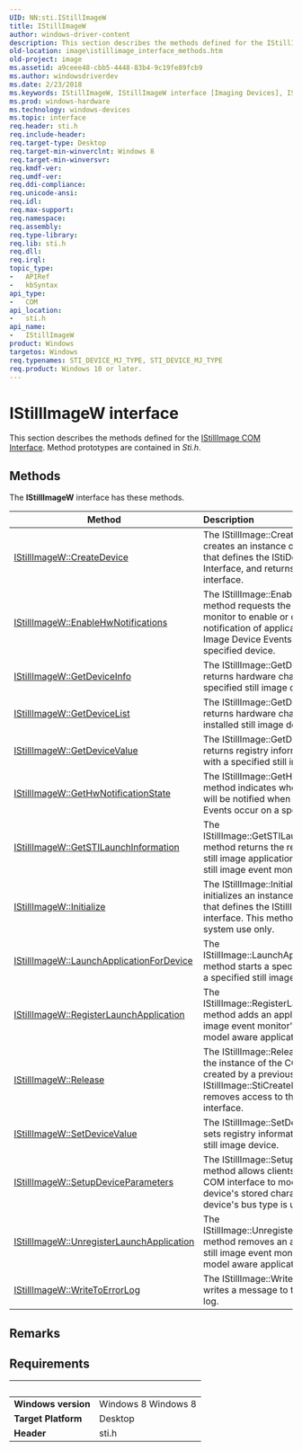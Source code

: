 ```yaml
---
UID: NN:sti.IStillImageW
title: IStillImageW
author: windows-driver-content
description: This section describes the methods defined for the IStillImage COM Interface. Method prototypes are contained in Sti.h.
old-location: image\istillimage_interface_methods.htm
old-project: image
ms.assetid: a9ceee48-cbb5-4448-83b4-9c19fe89fcb9
ms.author: windowsdriverdev
ms.date: 2/23/2018
ms.keywords: IStillImageW, IStillImageW interface [Imaging Devices], IStillImageW interface [Imaging Devices], described, image.istillimage_interface_methods, sti/IStillImageW, stifnc_a737fc11-5690-49a8-b64e-82b27bb55e52.xml
ms.prod: windows-hardware
ms.technology: windows-devices
ms.topic: interface
req.header: sti.h
req.include-header: 
req.target-type: Desktop
req.target-min-winverclnt: Windows 8
req.target-min-winversvr: 
req.kmdf-ver: 
req.umdf-ver: 
req.ddi-compliance: 
req.unicode-ansi: 
req.idl: 
req.max-support: 
req.namespace: 
req.assembly: 
req.type-library: 
req.lib: sti.h
req.dll: 
req.irql: 
topic_type:
-	APIRef
-	kbSyntax
api_type:
-	COM
api_location:
-	sti.h
api_name:
-	IStillImageW
product: Windows
targetos: Windows
req.typenames: STI_DEVICE_MJ_TYPE, STI_DEVICE_MJ_TYPE
req.product: Windows 10 or later.
---
```


# IStillImageW interface

This section describes the methods defined for the <a href="https://msdn.microsoft.com/eb60a3fd-e7e2-4d3c-973e-af8cb3c3c511">IStillImage COM Interface</a>. Method prototypes are contained in <i>S</i><i>ti.h</i>.

## Methods

<p>The <b>IStillImageW</b> interface has these methods.</p>

| Method | Description |
| ---- |:---- |
| [IStillImageW::CreateDevice](nf-sti-istillimagew-createdevice.md) | The IStillImage::CreateDevice method creates an instance of the COM object that defines the IStiDevice COM Interface, and returns a pointer to the interface. |
| [IStillImageW::EnableHwNotifications](nf-sti-istillimagew-enablehwnotifications.md) | The IStillImage::EnableHwNotifications method requests the still image event monitor to enable or disable the notification of applications when Still Image Device Events occur for a specified device. |
| [IStillImageW::GetDeviceInfo](nf-sti-istillimagew-getdeviceinfo.md) | The IStillImage::GetDeviceInfo method returns hardware characteristics for a specified still image device. |
| [IStillImageW::GetDeviceList](nf-sti-istillimagew-getdevicelist.md) | The IStillImage::GetDeviceList method returns hardware characteristics for all installed still image devices. |
| [IStillImageW::GetDeviceValue](nf-sti-istillimagew-getdevicevalue.md) | The IStillImage::GetDeviceValue method returns registry information associated with a specified still image device. |
| [IStillImageW::GetHwNotificationState](nf-sti-istillimagew-gethwnotificationstate.md) | The IStillImage::GetHwNotificationState method indicates whether applications will be notified when Still Image Device Events occur on a specified device. |
| [IStillImageW::GetSTILaunchInformation](nf-sti-istillimagew-getstilaunchinformation.md) | The IStillImage::GetSTILaunchInformation method returns the reason the calling still image application was started, if the still image event monitor started it. |
| [IStillImageW::Initialize](nf-sti-istillimagew-initialize.md) | The IStillImage::Initialize method initializes an instance of the COM object that defines the IStillImage COM interface. This method is for internal system use only. |
| [IStillImageW::LaunchApplicationForDevice](nf-sti-istillimagew-launchapplicationfordevice.md) | The IStillImage::LaunchApplicationForDevice method starts a specified application for a specified still image device. |
| [IStillImageW::RegisterLaunchApplication](nf-sti-istillimagew-registerlaunchapplication.md) | The IStillImage::RegisterLaunchApplication method adds an application to the still image event monitor's list of push-model aware applications. |
| [IStillImageW::Release](nf-sti-istillimagew-release.md) | The IStillImage::Release method closes the instance of the COM object that was created by a previous call to IStillImage::StiCreateInstance, and removes access to the object's interface. |
| [IStillImageW::SetDeviceValue](nf-sti-istillimagew-setdevicevalue.md) | The IStillImage::SetDeviceValue method sets registry information for a specified still image device. |
| [IStillImageW::SetupDeviceParameters](nf-sti-istillimagew-setupdeviceparameters.md) | The IStillImage::SetupDeviceParameters method allows clients of the IStillImage COM interface to modify a still image device's stored characteristics, if the device's bus type is unknown. |
| [IStillImageW::UnregisterLaunchApplication](nf-sti-istillimagew-unregisterlaunchapplication.md) | The IStillImage::UnregisterLaunchApplication method removes an application from the still image event monitor's list of push-model aware applications. |
| [IStillImageW::WriteToErrorLog](nf-sti-istillimagew-writetoerrorlog.md) | The IStillImage::WriteToErrorLog method writes a message to the still image error log. |

## Remarks



## Requirements
| &nbsp; | &nbsp; |
| ---- |:---- |
| **Windows version** | Windows 8 Windows 8 |
| **Target Platform** | Desktop |
| **Header** | sti.h |